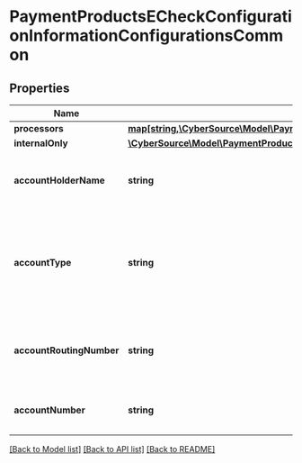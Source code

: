 # PaymentProductsECheckConfigurationInformationConfigurationsCommon

## Properties
Name | Type | Description | Notes
------------ | ------------- | ------------- | -------------
**processors** | [**map[string,\CyberSource\Model\PaymentProductsECheckConfigurationInformationConfigurationsCommonProcessors]**](PaymentProductsECheckConfigurationInformationConfigurationsCommonProcessors.md) |  | [optional] 
**internalOnly** | [**\CyberSource\Model\PaymentProductsECheckConfigurationInformationConfigurationsCommonInternalOnly**](PaymentProductsECheckConfigurationInformationConfigurationsCommonInternalOnly.md) |  | [optional] 
**accountHolderName** | **string** | Mandatory  Name on Merchant&#39;s Bank Account Only ASCII (Hex 20 to Hex 7E) | 
**accountType** | **string** | Mandatory  Type of account for Merchant&#39;s Bank Account Possible values: - checking - savings - corporatechecking - corporatesavings | 
**accountRoutingNumber** | **string** | Mandatory  Routing number for Merchant&#39;s Bank Account US Account Routing Number | 
**accountNumber** | **string** | Mandatory  Account number for Merchant&#39;s Bank Account | 

[[Back to Model list]](../README.md#documentation-for-models) [[Back to API list]](../README.md#documentation-for-api-endpoints) [[Back to README]](../README.md)


